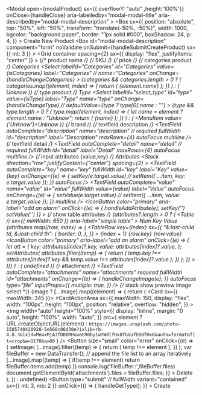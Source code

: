 <Modal
                    open={modalProduct}
                    sx={{ overflowY: "auto" ,height:'100%'}}
                    onClose={handleClose}
                    aria-labelledby="modal-modal-title"
                    aria-describedby="modal-modal-description"
                  >
                    <Box
                      sx={{
                        position: "absolute",
                        top: "50%",
                        left: "50%",
                        transform: "translate(-50%, -50%)",
                        width: 1000,
                        bgcolor: "background.paper",
                        border: "1px solid #000",
                        boxShadow: 24,
                        p: 4,
                      }}
                    >
                      <Typography
                        id="modal-modal-title"
                        variant="h6"
                        component="h2"
                      >
                        Create New Product
                      </Typography>
                      <Box
                        id="modal-modal-description"
                        component="form"
                        noValidate
                        onSubmit={handleSubmitCreateProduct}
                        sx={{ mt: 3 }}
                      >
                        <Grid
                          container
                          spacing={2}
                          sx={{ display: "flex", justifyItems: "center" }}
                        >
                          {/* product name */}
                          <Grid item xs={12} sm={12}>
                            <TextField
                              autoComplete="name"
                              name="name"
                              required
                              fullWidth
                              id="name"
                              label="Product Name"
                              autoFocus
                            />
                          </Grid>
                          {/* SKU */}
                          <Grid item xs={12} sm={6}>
                            <TextField
                              required
                              fullWidth
                              id="sku"
                              label="SKU"
                              name="sku"
                              autoComplete="sku"
                            />
                          </Grid>
                          {/* price */}
                          <Grid item xs={12} sm={6}>
                            <TextField
                              required
                              fullWidth
                              name="price"
                              label="Price"
                              id="price"
                              autoComplete="price"
                            />
                          </Grid>
                          {/* categories product */}
                          <Grid item xs={6} sm={3}>
                            <FormControl fullWidth>
                              <InputLabel id="select_categories">Categories</InputLabel>
                              <Select
                                labelId="Categories"
                                id="Categories"
                                value={isCategories}
                                label="Categories"
                                // name="Categories"
                                onChange={handleChangeCategories}
                              >
                                {categories && categories.length > 0 ? (
                                  categories.map((element, index) => {
                                    return (
                                      <MenuItem value={index}>{element.name}</MenuItem>
                                    );
                                  })
                                ) : (
                                  <MenuItem value={0}>Unknow</MenuItem>
                                )}
                              </Select>
                            </FormControl>
                          </Grid>
                          {/* type product */}
                          <Grid item xs={6} sm={3}>
                            <FormControl fullWidth>
                              <InputLabel id="select_type">Type</InputLabel>
                              <Select
                                labelId="select_type"
                                id="type"
                                value={isType}
                                label="Type"
                                name="type"
                                onChange={handleChangeType}
                                // defaultValue={type ? type[0].name : ""}
                              >
                                {type && type.length > 0 ? (
                                  type.map((element, index) => {
                                    let name = element
                                      ? element.name
                                      : "Unknow";
                                    return (
                                      <MenuItem value={name}>{name}</MenuItem>
                                    );
                                  })
                                ) : (
                                  <MenuItem value={'Unknow'}>Unknow</MenuItem>
                                )}
                              </Select>
                            </FormControl>
                          </Grid>
                          {/* brand */}
                          <Grid item xs={12} sm={6}>
                            <TextField
                              autoComplete="brand"
                              name="brand"
                              fullWidth
                              id="brand"
                              label="Brand"
                              autoFocus
                            />
                          </Grid>
                          {/* textfield description */}
                          <Grid item xs={12} sm={12}>
                            <TextField
                              autoComplete="description"
                              name="description"
                              // required
                              fullWidth
                              id="description"
                              label="Description"
                              maxRows={4}
                              autoFocus
                              multiline
                            />
                          </Grid>
                          {/* textfield detail */}
                          <Grid item xs={12} sm={12}>
                            <TextField
                              autoComplete="detail"
                              name="detail"
                              // required
                              fullWidth
                              id="detail"
                              label="Detail"
                              maxRows={4}
                              autoFocus
                              multiline
                            />
                          </Grid>
                          {/* input attributes {value,key} */}
                          <Grid item xs={12} spacing={2}>
                            <Typography variant="h6">Attributes</Typography>
                            <Stack
                              direction="row"
                              justifyContent={"center"}
                              spacing={2}
                            >
                              <TextField
                                autoComplete="key"
                                name="key"
                                fullWidth
                                id="key"
                                label="Key"
                                value={key}
                                onChange={(e) => {
                                  setKey(e.target.value)
                                  // setItem({ ...item, key: e.target.value });
                                }}
                                autoFocus
                              />
                              <TextField
                                autoComplete="value"
                                name="value"
                                id="value"
                                fullWidth
                                value={value}
                                label="Value"
                                autoFocus
                                onChange={(e) => {
                                  setValue(e.target.value)
                                  // setItem({ ...item, value: e.target.value });
                                }}
                                multiline
                              />
                              <IconButton
                                color="primary"
                                aria-label="add an alarm"
                                onClick={(e) => {
                                  handleAddAtribute(e);
                                  setKey('')
                                  setValue('')
                                }}
                              >
                                <AddIcon />
                              </IconButton>
                            </Stack>
                          </Grid>
                           {/* show table attributes */}
                          {attributes?.length > 0 ? (
                            <Grid item xs={12} spacing={2}>
                              <TableContainer component={Paper}>
                                <Table
                                  // sx={{ minWidth: 650 }}
                                  aria-label="simple table"
                                >
                                  <TableHead>
                                    <TableRow>
                                      <TableCell align="right">Num</TableCell>
                                      <TableCell align="right">Key</TableCell>
                                      <TableCell align="right">Value</TableCell>
                                      <TableCell align="right"></TableCell>
                                    </TableRow>
                                  </TableHead>
                                  <TableBody>
                                    {attributes.map((row, index) => (
                                      <TableRow
                                        key={index}
                                        sx={{
                                          "&:last-child td, &:last-child th": {
                                            border: 0,
                                          },
                                        }}
                                      >
                                        <TableCell align="right">
                                          {index + 1}
                                        </TableCell>
                                        <TableCell align="right">
                                          {row.key}
                                        </TableCell>
                                        <TableCell align="right">
                                          {row.value}
                                        </TableCell>
                                        <TableCell align="right">
                                          <IconButton
                                            color="primary"
                                            aria-label="add an alarm"
                                            onClick={(e) => {
                                              let att = {
                                                key: attributes[index]?.key,
                                                value: attributes[index]?.value,
                                              };
                                              setAttributes(
                                                attributes.filter((temp) => {
                                                  return (
                                                    temp.key !==
                                                      attributes[index]?.key &&
                                                    temp.value !==
                                                      attributes[index]?.value
                                                  );
                                                })
                                              );
                                            }}
                                          >
                                            <DeleteIcon />
                                          </IconButton>
                                        </TableCell>
                                      </TableRow>
                                    ))}
                                  </TableBody>
                                </Table>
                              </TableContainer>
                            </Grid>
                          ) : (
                            undefined
                          )}
                           {/* attachment */}
                          <Grid item xs={12} sm={12}>
                            <TextField
                              autoComplete="attachments"
                              name="attachments"
                              required
                              fullWidth
                              id="attachments"
                              onChange={(e) => {
                                handleChangeImage(e);
                              }}
                              autoFocus
                              type="file"
                              inputProps={{
                                multiple: true,
                              }}
                            />
                          </Grid>
                           {/* stack show preview image select */}
                          <Grid item xs={12} sm={12}>
                            <Stack direction="row" spacing={3}>
                              {image
                                ? [...image].map((element) => {
                                    return (
                                      <Card sx={{ maxWidth: 345 }}>
                                        <CardActionArea
                                          sx={{
                                            maxWidth: 150,
                                            display: "flex",
                                            width: "100px",
                                            height: "100px",
                                            position: "relative",
                                            overflow: "hidden",
                                          }}
                                        >
                                          <img
                                            width="auto"
                                            height="100%"
                                            style={{
                                              display: "inline",
                                              margin: "0 auto",
                                              height: "100%",
                                              width: "auto",
                                            }}
                                            src={
                                              element
                                                ? URL.createObjectURL(element)
                                                : `https://images.unsplash.com/photo-1505740420928-5e560c06d30e?ixlib=rb-4.0.3&ixid=MnwxMjA3fDB8MHxwaG90by1wYWdlfHx8fGVufDB8fHx8&auto=format&fit=crop&w=1170&q=80`
                                            }
                                          />
                                        </CardActionArea>
                                        <CardActions>
                                          <Button size="small" color="error"
                                          onClick={(e) => {
                                            setImage(
                                              [...image].filter((temp) => {
                                                return (
                                                  temp !== element
                                                );
                                              })
                                            );
                                            var fileBuffer = new DataTransfer();
                                            // append the file list to an array iteratively
                                            [...image].map((temp) => {
                                              if(temp !== element) return fileBuffer.items.add(temp)
                                            })
                                            console.log('fileBuffer::',fileBuffer.files)
                                            document.getElementById('attachments').files = fileBuffer.files;
                                          }}
                                          >
                                            Delete
                                          </Button>
                                        </CardActions>
                                      </Card>
                                    );
                                  })
                                : undefined}
                            </Stack>
                          </Grid>
                        </Grid>
                        <Button
                          type="submit"
                          //   fullWidth
                          variant="contained"
                          sx={{ mt: 3, mb: 2 }}
                          onClick={() => {
                            handleGetType();
                          }}
                        >
                          Create
                        </Button>
                      </Box>
                    </Box>
                  </Modal>